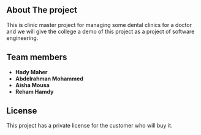 ## About The project
This is clinic master project for managing some dental clinics for a doctor and we will give the college a demo of this project as a project of software engineering.


## Team members

- **Hady Maher**
- **Abdelrahman Mohammed**
- **Aisha Mousa**
- **Reham Hamdy**


## License

This project has a private license for the customer who will buy it.
